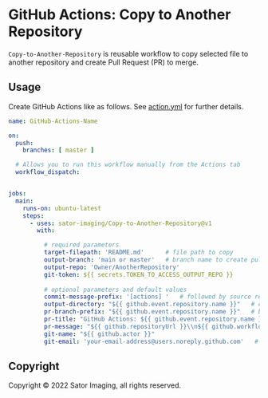 # GitHub Actions: Copy to Another Repository

`Copy-to-Another-Repository` is reusable workflow to copy selected file to another repository and create Pull Request (PR) to merge.


## Usage

Create GitHub Actions like as follows.
See [action.yml](action.yml) for further details.


```yaml
name: GitHub-Actions-Name

on:
  push:
    branches: [ master ]

  # Allows you to run this workflow manually from the Actions tab
  workflow_dispatch:


jobs:
  main:
    runs-on: ubuntu-latest
    steps:
      - uses: sator-imaging/Copy-to-Another-Repository@v1
        with:

          # required parameters
          target-filepath: 'README.md'      # file path to copy
          output-branch: 'main or master'   # branch name to create pull request
          output-repo: 'Owner/AnotherRepository'
          git-token: ${{ secrets.TOKEN_TO_ACCESS_OUTPUT_REPO }}
          
          # optional parameters and default values
          commit-message-prefix: '[actions] '   # followed by source repository name
          output-directory: "${{ github.event.repository.name }}"   # copy file into sub directory
          pr-branch-prefix: "${{ github.event.repository.name }}"   # branch name prefix followed by date and time
          pr-title: "GitHub Actions: ${{ github.event.repository.name }}"
          pr-message: "${{ github.repositoryUrl }}\\n${{ github.workflow }}${{ github.action }}"
          git-name: "${{ github.actor }}"
          git-email: 'your-email-address@users.noreply.github.com'   # user icon is not displayed if not set
```


## Copyright

Copyright &copy; 2022 Sator Imaging, all rights reserved.
